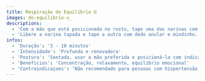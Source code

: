```yaml
---
title: Respiração do Equilíbrio U
images: do-equilibrio-u_
descriptions:
  - 'Com a mão que está posicionada no rosto, tape uma das narinas com o polegar. Inale lentamente pela narina livre até encher os pulmões.'
  - 'Libere a narina tapada e tape a outra com dedo anular e mindinho. Exale pela narina livre até esvaziar os pulmões. Inalar pela mesma narina livre. Com os pulmões cheios, trocar a narina novamente.'
infos:
  - 'Duração': '3 - 10 minutos'
  - 'Intensidade': 'Profunda e renovadora'
  - 'Postura': 'Sentada, usar a mão preferida e posicioná-la com indicador e dedo médio sobre a testa'
  - 'Beneficios': 'Concentração, relaxamento, equilíbrio emocional'
  - 'Contraindicaçoes': 'Não recomendado para pessoas com hispertensão, vertigem ou transtornos cardíacos'
---
```

